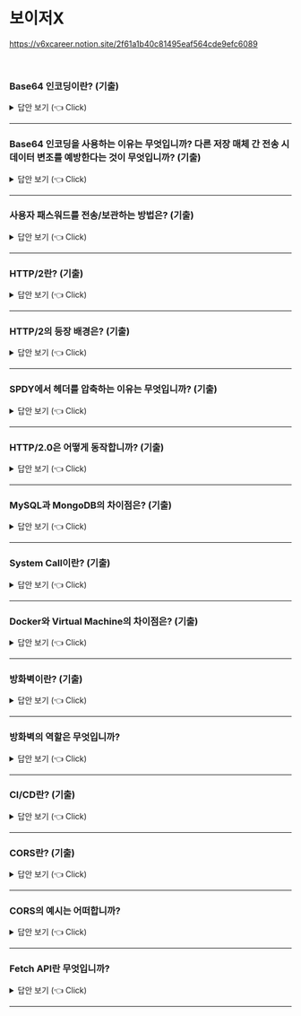 # 보이저X
https://v6xcareer.notion.site/2f61a1b40c81495eaf564cde9efc6089

<br>


### Base64 인코딩이란? (기출) 

<details>
   <summary> 답안 보기 (👈 Click)</summary>
[참고: https://base64.guru/]
   
+ Base64는 가장 인기 있는 binary-to-text 알고리즘으로서, 데이터를 일반 텍스트로 변환함으로써, <br> 
  다른 저장 매체간에 전송시 데이터 변조를 예방합니다. <br> 
  게다가, 이것은 종종 이진 데이터를 text 문서, 예를 들어 HTML, CSS, Javascript 혹은 XML 등에 삽입하는데 사용됩니다. <br> 
  알고리즘의 높은 인기를 감안할 때, Base64는 매우 잘 문서화되어 있고, 여러 프로그래밍 언어에 의해 지원되며, 여러 수정본을 낳았으며, <br> 
  자신만의 명세를 갖고 있습니다. <br> 
  그러나, 이상하게 들릴 수도 있지만, 이 알고리즘에 대한 공식 사이트는 존재하지 않습니다. <br> 
   
  Base64는 인코딩 알고리즘으로서, 어떤 문자든 라틴 문자, 숫자, +, /를 포함한 알파벳으로 변환해줍니다. <br> 
  이것으로 인해, 당신은 중국 문자, 이모티콘, 심지어는 이미지도 "읽을만한" 문자열로서 변환해, 어디서든 저장되거나 전송될 수 있습니다. <br> 
   
  왜 Base64가 발명되었는지 비유적으로 이해하기 위해서, 엘리스가 전화통화 도중 밥에게 이미지를 보내고 싶다고 가정해봅시다. <br> 
  첫번째 문제는 그녀가 이미지가 어떤지 간단하게 묘사할 수 없다는 점인데, 왜냐하면 밥은 정확한 복사본이 필요하기 때문입니다. <br> 
  이 경우 엘리스는 이미지를 이진 시스템으로 변환해서, 밥에게 이진 비트들을 전달하는데, <br>
  그 후에 그는 그것을 원본 이미지로 변환할 수 있습니다. <br>
   
  두 번째 문제는 전화 요금이 너무 비싸서, 각 바이트를 8자리 숫자로 전달하기에는 너무 시간이 오래 걸린다는 점입니다. <br> 
  비용을 낮추기 위해서, 엘리스와 밥은 특별한 알파벳을 이용해서 더 효율적인 데이터 교환 방법을 사용하는 것에 동의했는데, <br> 
  그것은 각 6비트마다 한 개의 문자로 대체하는 것입니다. <br>
   
  차이를 인식하기 위해서, 5x5 이미지를 이진 숫자로 변환한 것을 확인하라
  ```
   010001 110100 100101 000110 001110 000011 011101 100001 000000 010000 000000 000001 000000 001111 000000 000000 000000 001111 111100 000000 000000 000000 000000     000000 000000 000010 110000 000000 000000 000000 000000 000000 000000 010000 000000 000001 000000 000000 000000 000010 000000 100100 010000 000001 000000 000011 001011
  ``` 
  같은 이미지가 Base64 로 변환되면 다음과 같이 보입니다. 
  ```
   R0lGODdhAQABAPAAAP8AAAAAACwAAAAAAQABAAACAkQBADs
  ``` 
  내 생각에 차이점은 분명합니다. 당신이 빈 공간이나 padding 0을 이진 비트에서 삭제하더라도, Base64 문자열은 더 짧을 것입니다. <br>
  나는 각각의 그룹이 Base64 문자열의 각각의 문자에 대응된다는 것을 보이기 위해서 비트들을 그룹핑했습니다. <br> 
   
  엘리스와 밥의 스토리는 Base64알고리즘이 어떤 문제를 푸는지에 대한 사고 예시입니다. <br> 
  사실, 이것은 binary-to-text 인코딩이고, 
  데이터 전송 채널이나 저장 매체가 8비트 문자 인코딩을 다루지 못할 때, 이진 데이터를 출력 가능한 문자로 전환합니다.  <br> 
   
</details>


-----------------------

### Base64 인코딩을 사용하는 이유는 무엇입니까? 다른 저장 매체 간 전송 시 데이터 변조를 예방한다는 것이 무엇입니까? (기출) 

<details>
   <summary> 답안 보기 (👈 Click)</summary>
[참고: https://base64.guru/]
   
+ 
</details>


-----------------------

### 사용자 패스워드를 전송/보관하는 방법은? (기출) 

<details>
   <summary> 답안 보기 (👈 Click)</summary>
[참고: https://d2.naver.com/helloworld/318732]
   
+ 보안 시스템은 가장 약한 연결고리만큼 강하다.
  보안 시스템은 여러 부분으로 이뤄집니다.
  공격자(attacker)는 이 중에서 가장 취약한 부분을 공격할 것이라고 가정해야 합니다.
  보안 시스템이라는 사슬에서 가장 약한 고리가 끊어지면 다른 고리가 얼마나 강한지는
  문제가 되지 않습니다. 즉, 보안 시스템의 안정성은 '강한 부분이 얼마나 강한가'보다는
  '약한 부분이 얼마나 약한가'에 따라서 좌우됩니다.

  지난해 6월 세계 최대 비즈니스 전문 소셜 네트워크 서비스(SNS) LinkedIn은 사용자
  데이터 해킹 사고로 650만명의 아이디와 패스워드 정보가 유출된 후 집단 소송을
  당했습니다. 취약한 암호화 알고리즘인 SHA-1을 사용했다는 것이 그 이유였습니다. 이제 보안 시스템의 한 부분인 암호화 알고리즘으로 어떤 알고리즘을 선택했는지도 보안의 책임을 다했는지 판단할 때 중요한 요소입니다.

  이 글에서는 보안 시스템의 여러 부분 중, 패스워드를 저장할 때, 사용되는 해시 함수(hash function)의 개념을 설명하고
  대부분의 웹 사이트에서 사용하고 있는 암호화 알고리즘의
  안정성을 검토하겠습니다. 그리고 어떤 암호화 알고리즘을
  사용해야 안전한지 설명하겠습니다.

  1) 단방향 해시 함수
  - 보통 프로그래머는 아래의 두 가지 중 한 가지로 사용자의
    패스워드를 저장합니다.

  (1) 단순 텍스트(plain text)
  (2) 단방향 해시 함수(one-way hash function)의 다이제스트(digest)

   단순 텍스트로 패스워드를 저장하는 것은 범죄를 저지르는
   것이나 다름없다. 아직도 이런 방법을 사용하고 있따면
   지금 당장 변경해야 한다.

   단방향 해시 함수는 수학적인 연산을 통해 원본 메시지를
   변환하여 암호화된 메시지인 다이제스트를 생성한다. 
   원본 메시지를 알면 암호화된 메시지를 구하기는 쉽지만 
   암호화된 메시지로는 원본 메시지를 구할 수 없어야 하며
   이를 '단방향성'이라고 한다.

  +++ (정리중) 
    
</details>


-----------------------

### HTTP/2란? (기출) 

<details>
   <summary> 답안 보기 (👈 Click)</summary>
[참고: HTTP 완벽 가이드 p.287]
   
+ HTTP 명세를 만들어 온 HTTP 작업 그룹은 HTTP의 성능 문제를 개선하기 위해, <br> 
  HTTP 2.0을 만드는 작업을 한창 진행중입니다. <br> 
  이 장에서는 HTTP/2.0에 대해, 만들기 시작하게 된 배경, HTTP/1.1과의 주요 차이점, 현재까지 알려진 보안 이슈 <br>
  에 대해 이야기합니다. <br> 
   
  이 장은 HTTP/2.0의 8번째 초안에 기반하여 작성되었습니다. <br> 
  이후 이 장에서 HTTP/2.0 초안 이라고 하면 이 8번째 초안을 말하는 것입니다. <br> 
  HTTP/2.0 명세는 계속해서 고쳐지고 있는 중이므로, 이 장의 내용은 독자가 이 책을 읽고 있는 시점에서의 HTTP/2.0 명세의 내용과 <br> 
  차이가 있을 수 있습니다. <br> 
</details>
 
-----------------------

### HTTP/2의 등장 배경은? (기출) 

<details>
   <summary> 답안 보기 (👈 Click)</summary>
[참고: HTTP 완벽 가이드 p.287]
   
+ HTTP/1.1의 메시지 포맷은 구현의 단순성과 접근성에 주안점을 두고, 최적화 되었습니다. <br> 
  그러다 보니 성능은 어느 정도 희생시키지 않을 수 없었습니다. <br> 
  커넥션 하나를 통해 요청 하나를 보내고 그에 대해 응답 하나만을 받는 HTTP의 메시지 교환 방식은 단순함 면에서는 <br> 
  더할 나위 없었지만, 응답을 받아야만 그 다음 요청을 보낼 수 있기 때문에 심각한 회전 지연(latency)를 피할 수 없었습니다. <br> 
   
  이 문제를 회피하기 위해 병렬 커넥션이나 파이프라인 커넥션이 도입되었지만, <br>
  성능 개선에 대한 근본적인 해결책은 되지 못했습니다. <br> 
   
  HTTP/1.1 명세가 발표된 지 십수 년 동안, 이 성능 문제를 해결하고자 많은 이들이 노력을 해왔습니다. <br> 
  HTTP 작업 그룹은 HTTP/1.1이 발표되기도 전인 1997년 7월 HTTP-NG 프로젝트를 시작했으며, <br>
  HTTP/1.1의 저자 중 한 명인 로이 필딩은 WAKA라는 프로토콜을 제안했습니다. <br> 
  또 마이크로소프트는 Microsoft S+M(Speed+Mobility)이라는 프로토콜을 개발하기 시작했습니다. <br> 
   
  한편 2009년 구글은 웹을 더 빠르게 하겠다는 목표 아래 SPDY 프로토콜을 내놓았습니다. <br> 
  SPDY는 기존의 HTTP에 속도를 개선하기 위한 여러 기능을 추가한 것입니다. <br> 
  SPDY는 헤더를 압축하여 대역폭을 절약했고, 하나의 TCP 커넥션에 여러 요청을 동시에 보내 회전 지연을 줄이는 것이 가능했으며, <br> 
  클라이언트가 요청을 보내지 않아도 서버가 능동적으로 리소스를 푸시하는 기능도 갖추고 있었습니다. <br> 
   
  이 모두는 회전 지연을 줄이기 위한 것입니다. <br> 
  구글의 "SPDY: 더 빠른 웹을 위한 실험적인 프로토콜"에 따르면, SPDY를 적용했을 때 RTT(Round-trip delay time)가 20ms인 상황에서는 <br> 
  12.34%의 성능 개선 효과가 있었으며, 80ms인 상황에서는 23.85%, 200ms인 상황에서는 26.79%의 성능 개선 효과가 있었습니다. <br> 
   
  마침내 2012년 10월 3일, HTTP 작업 그룹은 SPDY를 기반으로 HTTP/2.0 프로토콜을 설계하기로 결정하였음을 메일링 리스트를 통해 밝혔습니다. <br> 
  HTTP 작업 그룹은 SPDY의 초안을 그대로 가져와서 HTTP/2.0 초안을 만들기 시작했습니다. <br> 
   
  2013년 11월 현재, HTTP/2.0은 여덟 번째 초안까지 나와 있으며, 아직까지는 SPDY의 특징들을 거의 그대로 유지하고 있습니다. <br> 
  크게 변경된 점이라면 헤더를 압축할 때, 더 이상 deflate 알고리즘을 사용하지 않게 되었다는 것 정도입니다. <br> 
   
</details>
 
-----------------------

### SPDY에서 헤더를 압축하는 이유는 무엇입니까? (기출) 

<details>
   <summary> 답안 보기 (👈 Click)</summary>
[참고: HTTP 완벽 가이드 p.288]
   
+ 
</details>
 
-----------------------

### HTTP/2.0은 어떻게 동작합니까? (기출) 

<details>
   <summary> 답안 보기 (👈 Click)</summary>
[참고: HTTP 완벽 가이드 p.288]
   
+ 
</details>
 
-----------------------


### MySQL과 MongoDB의 차이점은? (기출) 

<details>
   <summary> 답안 보기 (👈 Click)</summary>
[참고: ]
   
+    
</details>

-----------------------

### System Call이란? (기출) 

<details>
   <summary> 답안 보기 (👈 Click)</summary>
[참고: 쉽게 배우는 운영체제 p.51] 

+ 시스템 호출은 커널이 자신을 보호하기 위해 만든 인터페이스입니다. <br> 
  커널은 사용자나 응용 프로그램으로부터 컴퓨터 자원을 보호하기 위해 자원에 직접 접근하는 것을 차단합니다. <br> 
  따라서 자원을 이용하려면 시스템 호출이라는 인터페이스를 이용하여 접근해야 합니다. <br> 
   
  그렇다면 자원에 직접 접근하는 것과 시스템 호출을 통해 접근하는 것은 어떤 차이가 있을까? <br> 
  이를 쉽게 이해할 수 있도록 커피를 마시고 싶을 때, 직접 만들어 먹는 경우와 <br>
  다른 사람에게 만들어달라고 부탁하는 경우를 생각해보자. <br> 
   
  (1) 직접 접근
  - 사용자가 직접 컴퓨터 자원에 접근하여 작업하는 방식으로, 사용자가 모든 것을 처리해야 합니다. <br> 
    [그림 1-21]에서 보듯이, 사용자는 커피와 설탕이 어디에 있는지, 커피 머신을 어떻게 작동해야 하는지 등을 모두 알아야 합니다. <br> 
    이 경우는 자기 입맛에 맞는 커필르 만들 수는 있지만, 사용자의 부주의로 커피머신을 망가뜨리거나 주변을 더럽힐 수도 있습니다. <br> 
    즉, 커피 머신을 보호하기 어렵다는 단점이 있습니다. <br> 
  (2) 시스템 호출을 통한 접근
  - 누군가에게 요청하여 작업의 결과만 받는 방식입니다. [그림 1-21]에서 보듯이 사용자는 어떤 커피머신을 쓰는지, 어떻게 커피를 만드는지 등을 <br>
    신경쓸 필요 없이 결과만 받으면 됩니다. 이 경우는 사용자의 오작동이나 악의에 의해 커피머신이 망가지는 일도 막을 수 있습니다. <br> 
    이와 마찬가지로 운영체제는 사용자나 응용 프로그램이 하드웨어에 직접 접근하지 못하도록 막음으로써 컴퓨터 자원을 보호합니다. <br> 
    그리고 대신 하드웨어와 같은 시스템 자원을 사용할 수 있도록 인터페이스를 제공하는데 이것이 바로 시스템 호출입니다. <br> 
   
  이번에는 응용 프로그램의 입장에서 시스템 호출을 살펴봅니다. <br> 
  어떤 응용 프로그램은 숫자 14를, 또 어떤 응용 프로그램은 숫자 21을 하드디스크에 저장하려 한다고 가정합니다. <br> 
  
  (1) 직접 접근
  - 두 응용 프로그램이 자기 마음에 드는 위치에 데이터를 저장하려 할 것입니다. 이 경우 다른 사람의 데이터를 지울 수도 있고, <br> 
    내 데이터가 다른 사람에 의해 지워질 수도 있습니다. <br> 
   
  (2) 시스템 호출을 통합 접근
  - 응용 프로그램이 직접 하드디스크에 데이터를 저장하지 않고, 커널이 제공하는 write() 함수를 사용하여 데이터를 저장해달라고 요청합니다. <br> 
    응용 프로그램은 데이터가 하드디스크의 어느 위치에 어떤 방식으로 저장되는지 알 수 없습니다. <br> 
    만약 자신이 저장한 데이터를 읽고 싶다면 read() 함수로 시스템 호출을 이용하면 가져오면 됩니다. <br> 
    시스템 호출을 이용하면 커널이 데이터를 가져오거나 저장하는 것을 전적으로 책임지기 때문에 <br> 
    컴퓨터 자원을 관리하기가 수월합니다. 
   
</details>


-----------------------


### Docker와 Virtual Machine의 차이점은? (기출) 

<details>
   <summary> 답안 보기 (👈 Click)</summary>

+ 
</details>


-----------------------

### 방화벽이란? (기출) 

<details>
   <summary> 답안 보기 (👈 Click)</summary>
[참고: https://ko.wikipedia.org/wiki/%EB%B0%A9%ED%99%94%EB%B2%BD_(%EB%84%A4%ED%8A%B8%EC%9B%8C%ED%82%B9)] 

+ 방화벽은 미리 정의도니 보안 규칙에 기반한, 들어오고 나가는 네트워크 트래픽을 모니터링하고 제어하는 네트워크 보안 시스템입니다. <br> 
  방화벽은 일반적으로 신뢰할 수 있는 내부 네트워크, 신뢰할 수 없는 외부 네트워크(ex) 인터넷) 간의 장벽을 구성합니다. <br> 
  서로 다른 네트워크를 지나는 데이터를 허용하거나 거부하거나 검열, 수정하는 하드웨어나 소프트웨어 장치입니다. <br>  
</details>


-----------------------

### 방화벽의 역할은 무엇입니까? 

<details>
   <summary> 답안 보기 (👈 Click)</summary>
[참고: https://ko.wikipedia.org/wiki/%EB%B0%A9%ED%99%94%EB%B2%BD_(%EB%84%A4%ED%8A%B8%EC%9B%8C%ED%82%B9)] 

+ 방화벽의 기본 역할은 신뢰 수준이 다른 네트워크 구간들 사이에 놓여서 신뢰 수준이 낮은 네트워크로부터 오는 해로운 트래픽이 <br> 
  신뢰 수준이 높은 네트워크로 오지 못하게 막는 것입니다 <br> 
  흔히 네트워크 관리자의 입장에서 높은 신뢰도를 갖는 구간은 내부 네트워크 구간이라 하고, <br> 
  낮은 신뢰도를 갖는 구간은 인터넷 구간 또는 외부 네트워크 구간이라고 합니다. <br> 
   
  이 밖에도 외부에 서비스를 제공하는 서버들을 위한 DMZ 구간이 있으며, 인터넷으로부터 내부 네트워크로의 침입을 막는 동시에 <br> 
  내부 네트워크에서 인터넷과 자유롭게 통신할 수 있도록 도와줍니다. <br> 
   
  대부분의 방화벽은 정책 기반의 방화벽이며, 다양한 수준의 정책으로 네트워크 간의 트래픽을 제어합니다. <br>
   
  - 일반 수준의 정책: 외부에서 내부로 전송되는 모든 트래픽을 차단하거나 허용합니다. <br>
  - 고급 수준의 정책: "외부의 경쟁회사.com으로부터 내부 서버 가짜정보.net으로 오는 길이 500바이트 이상의 http 트래픽을 허용하되 로그를 남긴다."와 같은 복잡한 정책 <br> 
</details>


-----------------------


### CI/CD란? (기출) 

<details>
   <summary> 답안 보기 (👈 Click)</summary>

+ 
</details>


-----------------------


### CORS란? (기출) 

<details>
   <summary> 답안 보기 (👈 Click)</summary>
[참고: https://developer.mozilla.org/ko/docs/Web/HTTP/CORS]    

+ 교차 출처 리소스 공유는 추가 HTTP 헤더를 사용하여, 한 출처에서 실행 중인 웹 애플리케이션이 다른 출처의 선택한 자원에 접근할 수 있는 권한을 <br> 
  부여하도록 브라우저에 알려주는 체제입니다. 웹 애플리케이션은 리소스가 자신의 출처(도메인, 프로토콜, 포트)와 다를 때, <br> 
  교차 출처 HTTP 요청을 실행합니다. <br> 
</details>

-----------------------

### CORS의 예시는 어떠합니까?  

<details>
   <summary> 답안 보기 (👈 Click)</summary>
[참고: https://developer.mozilla.org/ko/docs/Web/HTTP/CORS]    

+ https://doamin-a.com의 프론트엔드 Javascript 코드가 XMLHttpRequest를 사용하여 https://domain-b.com/data.json을 요청하는 경우 <br> 
  보안 상의 이유로, 브라우저는 스크립트에서 시작한 교차 출처 HTTP 요청을 제한합니다. <br> 
  예를 들어, XMLHttpRequest와 Fetch API는 동일 출처 정책을 따릅니다. 즉, 이 API를 사용하는 웹 애플리케이션은 자신의 출처와 <br>
  동일한 리소스만 불러올 수 있으며, 다른 출처의 리소스를 불러오려면 그 출처에서 올바른 CORS 헤더를 포함한 응답을 반환해야 합니다. <br> 
  
  ![image](https://user-images.githubusercontent.com/8718430/211547444-63b9ac96-5c4f-43d1-aac5-87e186738923.png)

  CORS 체제는 브라우저와 서버 간의 안전한 교차 출처 요청 및 데이터 전송을 지원합니다. <br> 
  최신 브라우저는 XMLHttpRequest 또는 Fetch와 같으느 API에서 CORS를 사용하여 교차 출처 HTTP 요청의 위험을 완화합니다. <br> 
</details>

-----------------------

### Fetch API란 무엇입니까?  

<details>
   <summary> 답안 보기 (👈 Click)</summary>
[참고: https://developer.mozilla.org/ko/docs/Web/HTTP/CORS]    

+ 
</details>

-----------------------
